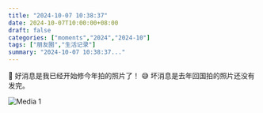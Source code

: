 ```yaml
---
title: "2024-10-07 10:38:37"
date: 2024-10-07T10:00:00+08:00
draft: false
categories: ["moments","2024","2024-10"]
tags: ["朋友圈","生活记录"]
summary: "2024-10-07 10:38:37..."
---
```


🎉 好消息是我已经开始修今年拍的照片了！
​😅 坏消息是去年回国拍的照片还没有发完。

![Media 1](/Moments/photos/2024-10-07/202410071038370.jpg)

